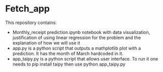# Fetch_app

This repository contains:
- Monthly_receipt prediction.ipynb notebook with data visualization, justification of using linear regression for the problem and the explanation of how we will use it
- app.py is a python script that outputs a mathplotlib plot with a prediction. It has the month of March hardcoded in it.
- app_taipy.py is a python script that allows user interface. To run it one needs to
       pip install taipy
  then use
       python app_taipy.py

